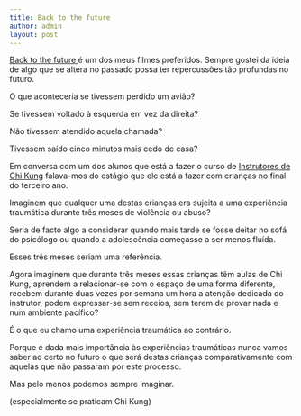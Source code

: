 ```yaml
---
title: Back to the future
author: admin
layout: post
---
```

<p><a href="http://www.youtube.com/watch?v=YtvYaK6cm0g" target="_blank">Back to the future </a>é um dos meus filmes preferidos. Sempre gostei da ideia de algo que se altera no passado possa ter repercussões tão profundas no futuro.</p>

O que aconteceria se tivessem perdido um avião?

Se tivessem voltado à esquerda em vez da direita?

Não tivessem atendido aquela chamada?

Tivessem saído cinco minutos mais cedo de casa?

<p>Em conversa com um dos alunos que está a fazer o curso de <a href="http://chikungportugal.com/" target="_blank">Instrutores de Chi Kung</a> falava-mos do estágio que ele está a fazer com crianças no final do terceiro ano.</p>

Imaginem que qualquer uma destas crianças era sujeita a uma experiência traumática durante três meses de violência ou abuso?

Seria de facto algo a considerar quando mais tarde se fosse deitar no sofá do psicólogo ou quando a adolescência começasse a ser menos fluída.

Esses três meses seriam uma referência.

Agora imaginem que durante três meses essas crianças têm aulas de Chi Kung, aprendem a relacionar-se com o espaço de uma forma diferente, recebem durante duas vezes por semana um hora a atenção dedicada do instrutor, podem expressar-se sem receios, sem terem de provar nada e num ambiente pacífico?

É o que eu chamo uma experiência traumática ao contrário.

Porque é dada mais importância às experiências traumáticas nunca vamos saber ao certo no futuro o que será destas crianças comparativamente com aquelas que não passaram por este processo.

Mas pelo menos podemos sempre imaginar.

(especialmente se praticam Chi Kung)
